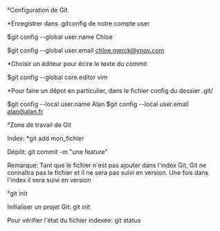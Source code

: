 °Configuration de Git

*Enregistrer dans .gitconfig de notre compte user

$git config --global user.name Chloe

$git config --global user.email chloe.merck@ynov.com

*Choisir un éditeur pour écire le texte du commit

$git config --global core.editor vim

*Pour faire un dêpot en particulier, dans le fichier config du dossier .git/

$git config --local user.name Alan
$git config --local user.email alan@alan.fr



°Zone de travail de Git

Index: *git add mon_fichier

Dépôt: git commit -m "une feature"

Remarque: Tant que le fichier n'est pas ajouter dans l'index Git, Git ne connaîtra pas le fichier et il ne sera pas suivi en version. Une fois dans l'index il sera suivi en version

°git init

Initialiser un projet Git: git init

Pour vérifier l'état du fichier indexée: git status